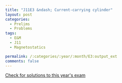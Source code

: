 ```yaml
---
title: "J11E3 &ndash; Current-carrying cylinder"
layout: post
categories:
  - Prelims
  - Problems
tags:
  - E&M
  - J11
  - Magnetostatics

permalink: /:categories/:year/:month/E3:output_ext
comments: false
---
```

<object data="2011J3E.pdf" type="application/pdf" width="100%" height="500"></object>
<div class="message"><a href='https://princetonprelim.com/prelim/26/'>Check for solutions to this year's exam</a></div>